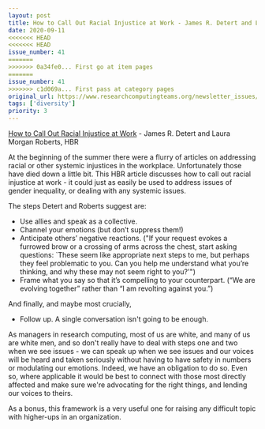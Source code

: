 ```yaml
---
layout: post
title: How to Call Out Racial Injustice at Work - James R. Detert and Laura Morgan Roberts, HBR
date: 2020-09-11
<<<<<<< HEAD
<<<<<<< HEAD
issue_number: 41
=======
>>>>>>> 0a34fe0... First go at item pages
=======
issue_number: 41
>>>>>>> c1d069a... First pass at category pages
original_url: https://www.researchcomputingteams.org/newsletter_issues/0041
tags: ['diversity']
priority: 3
---
```


<!-- markdownlint-disable MD033 -->
<!-- markdownlint-disable MD041 -->
<!-- markdownlint-disable MD049 -->

[How to Call Out Racial Injustice at Work](https://hbr.org/2020/07/how-to-call-out-racial-injustice-at-work) - James R. Detert and Laura Morgan Roberts, HBR

At the beginning of the summer there were a flurry of articles on addressing racial or other systemic injustices in the workplace. Unfortunately those have died down a little bit. This HBR article discusses how to call out racial injustice at work - it could just as easily be used to address issues of gender inequality, or dealing with any systemic issues.

The steps Detert and Roberts suggest are:

- Use allies and speak as a collective.
- Channel your emotions (but don’t suppress them!)
- Anticipate others’ negative reactions. ("If your request evokes a furrowed brow or a crossing of arms across the chest, start asking questions: `These seem like appropriate next steps to me, but perhaps they feel problematic to you. Can you help me understand what you’re thinking, and why these may not seem right to you?'")
- Frame what you say so that it’s compelling to your counterpart. (“We are evolving together” rather than “I am revolting against you.”)

And finally, and maybe most crucially,

- Follow up. A single conversation isn't going to be enough.

As managers in research computing, most of us are white, and many of us are white men, and so don't really have to deal with steps one and two when we see issues - we can speak up when we see issues and our voices will be heard and taken seriously without having to have safety in numbers or modulating our emotions. Indeed, we have an obligation to do so. Even so, where applicable it would be best to connect with those most directly affected and make sure we're advocating for the right things, and lending our voices to theirs.

As a bonus, this framework is a very useful one for raising any difficult topic with higher-ups in an organization.